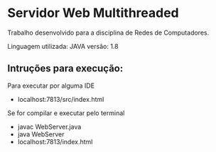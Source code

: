# Servidor Web Multithreaded
Trabalho desenvolvido para a disciplina de Redes de Computadores.

Linguagem utilizada: JAVA versão: 1.8

## Intruções para execução:
Para executar por alguma IDE
- localhost:7813/src/index.html

Se for compilar e executar pelo terminal
- javac WebServer.java
- java WebServer
- localhost:7813/index.html
